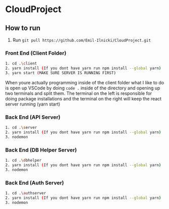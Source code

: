 # CloudProject
## How to run

1. Run `git pull https://github.com/Emil-Ilnicki/CloudProject.git` 

### Front End (Client Folder)

```bash
1. cd .\client
2. yarn install (If you dont have yarn run npm install --global yarn)
3. yarn start (MAKE SURE SERVER IS RUNNING FIRST)
```

When youre actually programming inside of the client folder what I like to do is open up VSCode by doing `code .` 
inside of the directory and opening up two terminals and split them. The terminal on the left is responsible for doing package installations
and the terminal on the right will keep the react server running (yarn start)

### Back End (API Server)

```bash
1. cd .\server
2. yarn install (If you dont have yarn run npm install --global yarn)
3. nodemon
```

### Back End (DB Helper Server)

```bash
1. cd .\dbhelper
2. yarn install (If you dont have yarn run npm install --global yarn)
3. nodemon
```

### Back End (Auth Server)

```bash
1. cd .\authserver
2. yarn install (If you dont have yarn run npm install --global yarn)
3. nodemon
```
